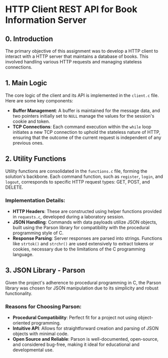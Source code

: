 # HTTP Client REST API for Book Information Server

## 0. Introduction

The primary objective of this assignment was to develop a HTTP client to interact with a HTTP server that maintains a database of books. This involved handling various HTTP requests and managing stateless connections.

## 1. Main Logic

The core logic of the client and its API is implemented in the `client.c` file. Here are some key components:

- **Buffer Management**: A buffer is maintained for the message data, and two pointers initially set to `NULL` manage the values for the session's cookie and token.
- **TCP Connections**: Each command execution within the `while` loop initiates a new TCP connection to uphold the stateless nature of HTTP, ensuring that the outcome of the current request is independent of any previous ones.

## 2. Utility Functions

Utility functions are consolidated in the `functions.c` file, forming the solution's backbone. Each command function, such as `register`, `login`, and `logout`, corresponds to specific HTTP request types: GET, POST, and DELETE.

### Implementation Details:

- **HTTP Headers**: These are constructed using helper functions provided in `requests.c`, developed during a laboratory session.
- **JSON Handling**: Commands with data payloads utilize JSON objects, built using the Parson library for compatibility with the procedural programming style of C.
- **Response Parsing**: Server responses are parsed into strings. Functions like `strtok()` and `strchr()` are used extensively to extract tokens or cookies, necessary due to the limitations of the C programming language.

## 3. JSON Library - Parson

Given the project's adherence to procedural programming in C, the Parson library was chosen for JSON manipulation due to its simplicity and robust functionality.

### Reasons for Choosing Parson:

- **Procedural Compatibility**: Perfect fit for a project not using object-oriented programming.
- **Intuitive API**: Allows for straightforward creation and parsing of JSON objects with minimal code.
- **Open Source and Reliable**: Parson is well-documented, open-source, and considered bug-free, making it ideal for educational and developmental use.
